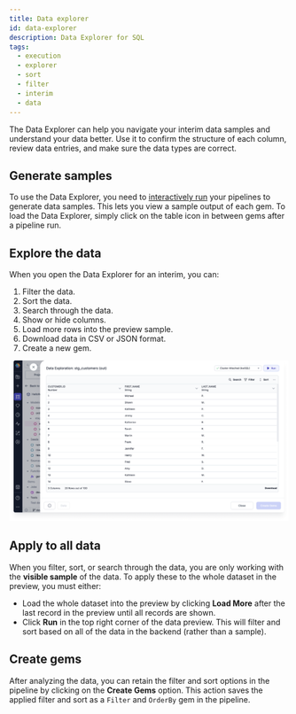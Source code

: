 ```yaml
---
title: Data explorer
id: data-explorer
description: Data Explorer for SQL
tags:
  - execution
  - explorer
  - sort
  - filter
  - interim
  - data
---
```


The Data Explorer can help you navigate your interim data samples and understand your data better. Use it to confirm the structure of each column, review data entries, and make sure the data types are correct.

## Generate samples

To use the Data Explorer, you need to [interactively run](/analysts/development/execution/#interactive-execution) your pipelines to generate data samples. This lets you view a sample output of each gem. To load the Data Explorer, simply click on the table icon in between gems after a pipeline run.

## Explore the data

When you open the Data Explorer for an interim, you can:

1. Filter the data.
1. Sort the data.
1. Search through the data.
1. Show or hide columns.
1. Load more rows into the preview sample.
1. Download data in CSV or JSON format.
1. Create a new gem.

![DataExplorationSQL](./img/DataExplorationSQL.png)

## Apply to all data

When you filter, sort, or search through the data, you are only working with the **visible sample** of the data. To apply these to the whole dataset in the preview, you must either:

- Load the whole dataset into the preview by clicking **Load More** after the last record in the preview until all records are shown.
- Click **Run** in the top right corner of the data preview. This will filter and sort based on all of the data in the backend (rather than a sample).

## Create gems

After analyzing the data, you can retain the filter and sort options in the pipeline by clicking on the **Create Gems** option. This action saves the applied filter and sort as a `Filter` and `OrderBy` gem in the pipeline.

